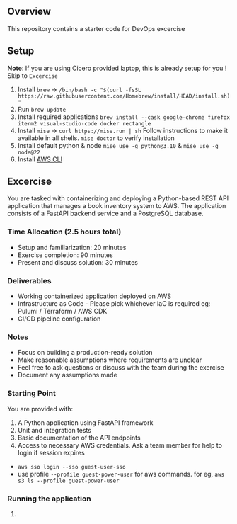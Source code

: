 ## Overview

This repository contains a starter code for DevOps excercise

## Setup
**Note**: If you are using Cicero provided laptop, this is already setup for you ! Skip to `Excercise` 

1. Install `brew` -> `/bin/bash -c "$(curl -fsSL https://raw.githubusercontent.com/Homebrew/install/HEAD/install.sh)"`
1. Run `brew update`
1. Install required applications 
 `brew install --cask google-chrome firefox iterm2 visual-studio-code docker rectangle` 
1. Install `mise` -> `curl https://mise.run | sh` Follow instructions to make it available in all shells. `mise doctor` to verify installation
1. Install default python & node `mise use -g python@3.10` & `mise use -g node@22` 
1. Install [AWS CLI](https://docs.aws.amazon.com/cli/latest/userguide/getting-started-install.html)


## Excercise
You are tasked with containerizing and deploying a Python-based REST API application that manages a book inventory system to AWS. The application consists of a FastAPI backend service and a PostgreSQL database.

### Time Allocation (2.5 hours total)

- Setup and familiarization: 20 minutes
- Exercise completion: 90 minutes
- Present and discuss solution: 30 minutes

### Deliverables

- Working containerized application deployed on AWS
- Infrastructure as Code  - Please pick whichever IaC is required eg: Pulumi / Terraform / AWS CDK
- CI/CD pipeline configuration

### Notes
- Focus on building a production-ready solution
- Make reasonable assumptions where requirements are unclear
- Feel free to ask questions or discuss with the team during the exercise
- Document any assumptions made

### Starting Point
You are provided with:

1. A Python application using FastAPI framework
2. Unit and integration tests
3. Basic documentation of the API endpoints
4. Access to necessary AWS credentials. Ask a team member for help to login if session expires
  - `aws sso login --sso guest-user-sso`
  - use profile `--profile guest-power-user` for aws commands. for eg, `aws s3 ls --profile guest-power-user` 

### Running the application
1. 


